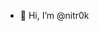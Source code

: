 - 👋 Hi, I’m @nitr0k

<!---
nitr0k/nitr0k is a ✨ special ✨ repository because its `README.md` (this file) appears on your GitHub profile.
You can click the Preview link to take a look at your changes.
--->
